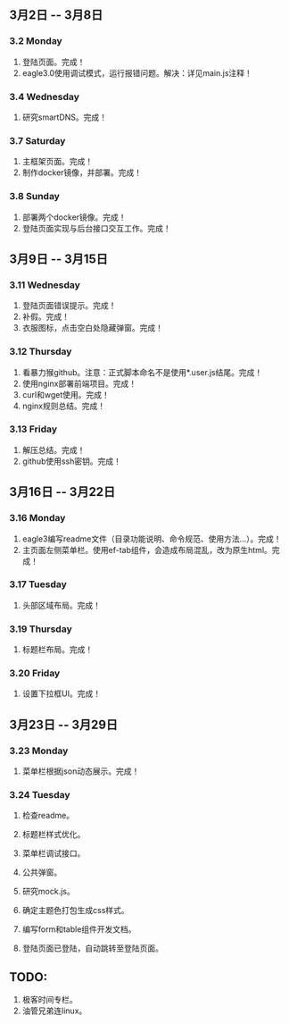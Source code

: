 ## 3月2日 -- 3月8日

### 3.2 Monday
1. 登陆页面。完成！
2. eagle3.0使用调试模式，运行报错问题。解决：详见main.js注释！

### 3.4 Wednesday
1. 研究smartDNS。完成！

### 3.7 Saturday
1. 主框架页面。完成！
2. 制作docker镜像，并部署。完成！

### 3.8 Sunday
1. 部署两个docker镜像。完成！
2. 登陆页面实现与后台接口交互工作。完成！

## 3月9日 -- 3月15日

### 3.11 Wednesday
1. 登陆页面错误提示。完成！
2. 补假。完成！
3. 衣服图标，点击空白处隐藏弹窗。完成！

### 3.12 Thursday
1. 看暴力猴github。注意：正式脚本命名不是使用*.user.js结尾。完成！
2. 使用nginx部署前端项目。完成！
3. curl和wget使用。完成！
4. nginx规则总结。完成！

### 3.13 Friday
1. 解压总结。完成！
2. github使用ssh密钥。完成！

## 3月16日 -- 3月22日

### 3.16 Monday
1. eagle3编写readme文件（目录功能说明、命令规范、使用方法...）。完成！
2. 主页面左侧菜单栏。使用ef-tab组件，会造成布局混乱，改为原生html。完成！

### 3.17 Tuesday
1. 头部区域布局。完成！

### 3.19 Thursday
1. 标题栏布局。完成！

### 3.20 Friday
1. 设置下拉框UI。完成！

## 3月23日 -- 3月29日

### 3.23 Monday
1. 菜单栏根据json动态展示。完成！

### 3.24 Tuesday
1. 检查readme。
2. 标题栏样式优化。
1. 菜单栏调试接口。

2. 公共弹窗。
4. 研究mock.js。


1. 确定主题色打包生成css样式。
1. 编写form和table组件开发文档。
1. 登陆页面已登陆，自动跳转至登陆页面。

## TODO:
1. 极客时间专栏。
2. 油管兄弟连linux。
